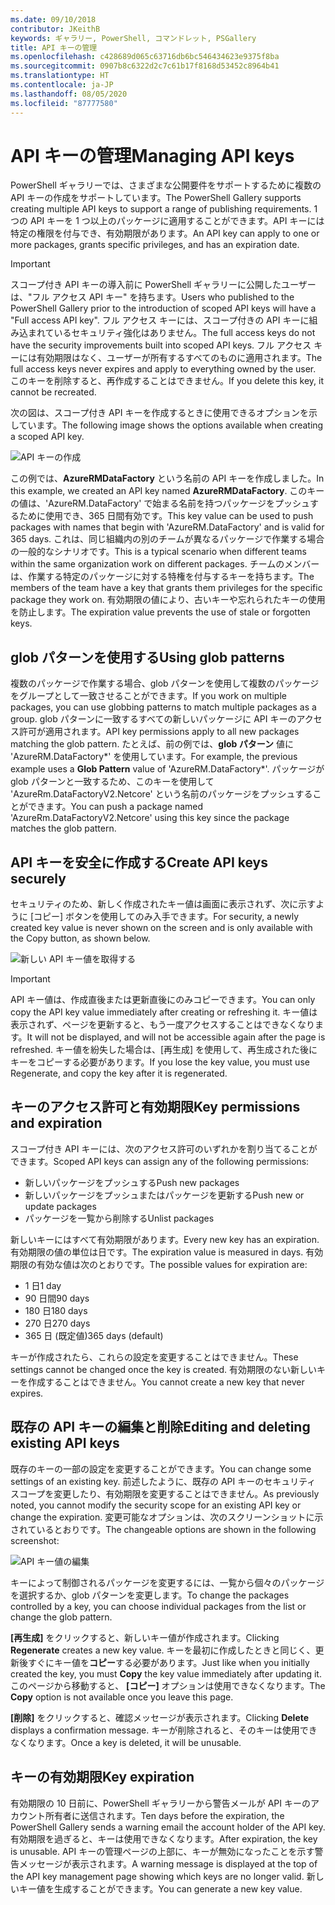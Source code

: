 ```yaml
---
ms.date: 09/10/2018
contributor: JKeithB
keywords: ギャラリー, PowerShell, コマンドレット, PSGallery
title: API キーの管理
ms.openlocfilehash: c428689d065c63716db6bc546434623e9375f8ba
ms.sourcegitcommit: 0907b8c6322d2c7c61b17f8168d53452c8964b41
ms.translationtype: HT
ms.contentlocale: ja-JP
ms.lasthandoff: 08/05/2020
ms.locfileid: "87777580"
---
```

# <a name="managing-api-keys"></a><span data-ttu-id="16424-103">API キーの管理</span><span class="sxs-lookup"><span data-stu-id="16424-103">Managing API keys</span></span>

<span data-ttu-id="16424-104">PowerShell ギャラリーでは、さまざまな公開要件をサポートするために複数の API キーの作成をサポートしています。</span><span class="sxs-lookup"><span data-stu-id="16424-104">The PowerShell Gallery supports creating multiple API keys to support a range of publishing requirements.</span></span> <span data-ttu-id="16424-105">1 つの API キーを 1 つ以上のパッケージに適用することができます。API キーには特定の権限を付与でき、有効期限があります。</span><span class="sxs-lookup"><span data-stu-id="16424-105">An API key can apply to one or more packages, grants specific privileges, and has an expiration date.</span></span>

> [!IMPORTANT]
> <span data-ttu-id="16424-106">スコープ付き API キーの導入前に PowerShell ギャラリーに公開したユーザーは、"フル アクセス API キー" を持ちます。</span><span class="sxs-lookup"><span data-stu-id="16424-106">Users who published to the PowerShell Gallery prior to the introduction of scoped API keys will have a "Full access API key".</span></span> <span data-ttu-id="16424-107">フル アクセス キーには、スコープ付きの API キーに組み込まれているセキュリティ強化はありません。</span><span class="sxs-lookup"><span data-stu-id="16424-107">The full access keys do not have the security improvements built into scoped API keys.</span></span> <span data-ttu-id="16424-108">フル アクセス キーには有効期限はなく、ユーザーが所有するすべてのものに適用されます。</span><span class="sxs-lookup"><span data-stu-id="16424-108">The full access keys never expires and apply to everything owned by the user.</span></span> <span data-ttu-id="16424-109">このキーを削除すると、再作成することはできません。</span><span class="sxs-lookup"><span data-stu-id="16424-109">If you delete this key, it cannot be recreated.</span></span>

<span data-ttu-id="16424-110">次の図は、スコープ付き API キーを作成するときに使用できるオプションを示しています。</span><span class="sxs-lookup"><span data-stu-id="16424-110">The following image shows the options available when creating a scoped API key.</span></span>

![API キーの作成](media/creating-APIkeys/PSGallery_KeyScoped.png)

<span data-ttu-id="16424-112">この例では、**AzureRMDataFactory** という名前の API キーを作成しました。</span><span class="sxs-lookup"><span data-stu-id="16424-112">In this example, we created an API key named **AzureRMDataFactory**.</span></span> <span data-ttu-id="16424-113">このキーの値は、'AzureRM.DataFactory' で始まる名前を持つパッケージをプッシュするために使用でき、365 日間有効です。</span><span class="sxs-lookup"><span data-stu-id="16424-113">This key value can be used to push packages with names that begin with 'AzureRM.DataFactory' and is valid for 365 days.</span></span> <span data-ttu-id="16424-114">これは、同じ組織内の別のチームが異なるパッケージで作業する場合の一般的なシナリオです。</span><span class="sxs-lookup"><span data-stu-id="16424-114">This is a typical scenario when different teams within the same organization work on different packages.</span></span> <span data-ttu-id="16424-115">チームのメンバーは、作業する特定のパッケージに対する特権を付与するキーを持ちます。</span><span class="sxs-lookup"><span data-stu-id="16424-115">The members of the team have a key that grants them privileges for the specific package they work on.</span></span>
<span data-ttu-id="16424-116">有効期限の値により、古いキーや忘れられたキーの使用を防止します。</span><span class="sxs-lookup"><span data-stu-id="16424-116">The expiration value prevents the use of stale or forgotten keys.</span></span>

## <a name="using-glob-patterns"></a><span data-ttu-id="16424-117">glob パターンを使用する</span><span class="sxs-lookup"><span data-stu-id="16424-117">Using glob patterns</span></span>

<span data-ttu-id="16424-118">複数のパッケージで作業する場合、glob パターンを使用して複数のパッケージをグループとして一致させることができます。</span><span class="sxs-lookup"><span data-stu-id="16424-118">If you work on multiple packages, you can use globbing patterns to match multiple packages as a group.</span></span> <span data-ttu-id="16424-119">glob パターンに一致するすべての新しいパッケージに API キーのアクセス許可が適用されます。</span><span class="sxs-lookup"><span data-stu-id="16424-119">API key permissions apply to all new packages matching the glob pattern.</span></span> <span data-ttu-id="16424-120">たとえば、前の例では、**glob パターン** 値に 'AzureRM.DataFactory\*' を使用しています。</span><span class="sxs-lookup"><span data-stu-id="16424-120">For example, the previous example uses a **Glob Pattern** value of 'AzureRM.DataFactory\*'.</span></span> <span data-ttu-id="16424-121">パッケージが glob パターンと一致するため、このキーを使用して 'AzureRm.DataFactoryV2.Netcore' という名前のパッケージをプッシュすることができます。</span><span class="sxs-lookup"><span data-stu-id="16424-121">You can push a package named 'AzureRm.DataFactoryV2.Netcore' using this key since the package matches the glob pattern.</span></span>

## <a name="create-api-keys-securely"></a><span data-ttu-id="16424-122">API キーを安全に作成する</span><span class="sxs-lookup"><span data-stu-id="16424-122">Create API keys securely</span></span>

<span data-ttu-id="16424-123">セキュリティのため、新しく作成されたキー値は画面に表示されず、次に示すように [コピー] ボタンを使用してのみ入手できます。</span><span class="sxs-lookup"><span data-stu-id="16424-123">For security, a newly created key value is never shown on the screen and is only available with the Copy button, as shown below.</span></span>

![新しい API キー値を取得する](media/creating-APIkeys/PSGallery_CopyCreatedKey.png)

> [!IMPORTANT]
> <span data-ttu-id="16424-125">API キー値は、作成直後または更新直後にのみコピーできます。</span><span class="sxs-lookup"><span data-stu-id="16424-125">You can only copy the API key value immediately after creating or refreshing it.</span></span> <span data-ttu-id="16424-126">キー値は表示されず、ページを更新すると、もう一度アクセスすることはできなくなります。</span><span class="sxs-lookup"><span data-stu-id="16424-126">It will not be displayed, and will not be accessible again after the page is refreshed.</span></span> <span data-ttu-id="16424-127">キー値を紛失した場合は、[再生成] を使用して、再生成された後にキーをコピーする必要があります。</span><span class="sxs-lookup"><span data-stu-id="16424-127">If you lose the key value, you must use Regenerate, and copy the key after it is regenerated.</span></span>

## <a name="key-permissions-and-expiration"></a><span data-ttu-id="16424-128">キーのアクセス許可と有効期限</span><span class="sxs-lookup"><span data-stu-id="16424-128">Key permissions and expiration</span></span>

<span data-ttu-id="16424-129">スコープ付き API キーには、次のアクセス許可のいずれかを割り当てることができます。</span><span class="sxs-lookup"><span data-stu-id="16424-129">Scoped API keys can assign any of the following permissions:</span></span>

- <span data-ttu-id="16424-130">新しいパッケージをプッシュする</span><span class="sxs-lookup"><span data-stu-id="16424-130">Push new packages</span></span>
- <span data-ttu-id="16424-131">新しいパッケージをプッシュまたはパッケージを更新する</span><span class="sxs-lookup"><span data-stu-id="16424-131">Push new or update packages</span></span>
- <span data-ttu-id="16424-132">パッケージを一覧から削除する</span><span class="sxs-lookup"><span data-stu-id="16424-132">Unlist packages</span></span>

<span data-ttu-id="16424-133">新しいキーにはすべて有効期限があります。</span><span class="sxs-lookup"><span data-stu-id="16424-133">Every new key has an expiration.</span></span> <span data-ttu-id="16424-134">有効期限の値の単位は日です。</span><span class="sxs-lookup"><span data-stu-id="16424-134">The expiration value is measured in days.</span></span> <span data-ttu-id="16424-135">有効期限の有効な値は次のとおりです。</span><span class="sxs-lookup"><span data-stu-id="16424-135">The possible values for expiration are:</span></span>

- <span data-ttu-id="16424-136">1 日</span><span class="sxs-lookup"><span data-stu-id="16424-136">1 day</span></span>
- <span data-ttu-id="16424-137">90 日間</span><span class="sxs-lookup"><span data-stu-id="16424-137">90 days</span></span>
- <span data-ttu-id="16424-138">180 日</span><span class="sxs-lookup"><span data-stu-id="16424-138">180 days</span></span>
- <span data-ttu-id="16424-139">270 日</span><span class="sxs-lookup"><span data-stu-id="16424-139">270 days</span></span>
- <span data-ttu-id="16424-140">365 日 (既定値)</span><span class="sxs-lookup"><span data-stu-id="16424-140">365 days (default)</span></span>

<span data-ttu-id="16424-141">キーが作成されたら、これらの設定を変更することはできません。</span><span class="sxs-lookup"><span data-stu-id="16424-141">These settings cannot be changed once the key is created.</span></span> <span data-ttu-id="16424-142">有効期限のない新しいキーを作成することはできません。</span><span class="sxs-lookup"><span data-stu-id="16424-142">You cannot create a new key that never expires.</span></span>

## <a name="editing-and-deleting-existing-api-keys"></a><span data-ttu-id="16424-143">既存の API キーの編集と削除</span><span class="sxs-lookup"><span data-stu-id="16424-143">Editing and deleting existing API keys</span></span>

<span data-ttu-id="16424-144">既存のキーの一部の設定を変更することができます。</span><span class="sxs-lookup"><span data-stu-id="16424-144">You can change some settings of an existing key.</span></span> <span data-ttu-id="16424-145">前述したように、既存の API キーのセキュリティ スコープを変更したり、有効期限を変更することはできません。</span><span class="sxs-lookup"><span data-stu-id="16424-145">As previously noted, you cannot modify the security scope for an existing API key or change the expiration.</span></span> <span data-ttu-id="16424-146">変更可能なオプションは、次のスクリーンショットに示されているとおりです。</span><span class="sxs-lookup"><span data-stu-id="16424-146">The changeable options are shown in the following screenshot:</span></span>

![API キー値の編集](media/creating-APIkeys/PSGallery_EditAPIKey.png)

<span data-ttu-id="16424-148">キーによって制御されるパッケージを変更するには、一覧から個々のパッケージを選択するか、glob パターンを変更します。</span><span class="sxs-lookup"><span data-stu-id="16424-148">To change the packages controlled by a key, you can choose individual packages from the list or change the glob pattern.</span></span>

<span data-ttu-id="16424-149">**[再生成]** をクリックすると、新しいキー値が作成されます。</span><span class="sxs-lookup"><span data-stu-id="16424-149">Clicking **Regenerate** creates a new key value.</span></span> <span data-ttu-id="16424-150">キーを最初に作成したときと同じく、更新後すぐにキー値を**コピー**する必要があります。</span><span class="sxs-lookup"><span data-stu-id="16424-150">Just like when you initially created the key, you must **Copy** the key value immediately after updating it.</span></span> <span data-ttu-id="16424-151">このページから移動すると、 **[コピー]** オプションは使用できなくなります。</span><span class="sxs-lookup"><span data-stu-id="16424-151">The **Copy** option is not available once you leave this page.</span></span>

<span data-ttu-id="16424-152">**[削除]** をクリックすると、確認メッセージが表示されます。</span><span class="sxs-lookup"><span data-stu-id="16424-152">Clicking **Delete** displays a confirmation message.</span></span> <span data-ttu-id="16424-153">キーが削除されると、そのキーは使用できなくなります。</span><span class="sxs-lookup"><span data-stu-id="16424-153">Once a key is deleted, it will be unusable.</span></span>

## <a name="key-expiration"></a><span data-ttu-id="16424-154">キーの有効期限</span><span class="sxs-lookup"><span data-stu-id="16424-154">Key expiration</span></span>

<span data-ttu-id="16424-155">有効期限の 10 日前に、PowerShell ギャラリーから警告メールが API キーのアカウント所有者に送信されます。</span><span class="sxs-lookup"><span data-stu-id="16424-155">Ten days before the expiration, the PowerShell Gallery sends a warning email the account holder of the API key.</span></span> <span data-ttu-id="16424-156">有効期限を過ぎると、キーは使用できなくなります。</span><span class="sxs-lookup"><span data-stu-id="16424-156">After expiration, the key is unusable.</span></span> <span data-ttu-id="16424-157">API キーの管理ページの上部に、キーが無効になったことを示す警告メッセージが表示されます。</span><span class="sxs-lookup"><span data-stu-id="16424-157">A warning message is displayed at the top of the API key management page showing which keys are no longer valid.</span></span> <span data-ttu-id="16424-158">新しいキー値を生成することができます。</span><span class="sxs-lookup"><span data-stu-id="16424-158">You can generate a new key value.</span></span>
